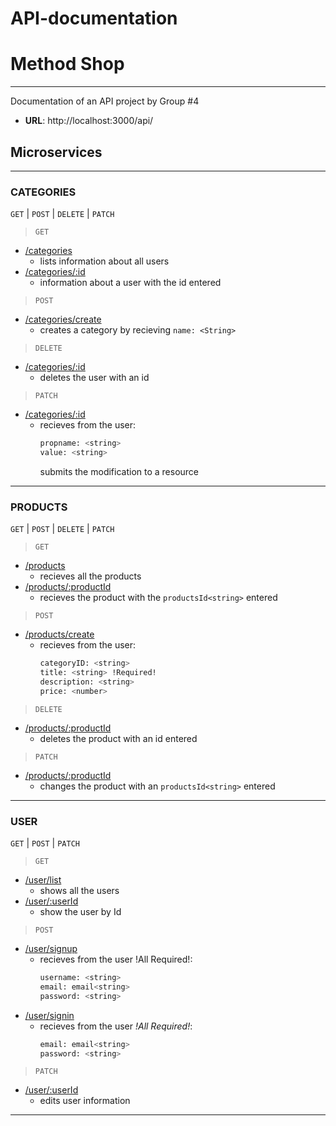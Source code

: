 # API-documentation
# Method Shop
***
Documentation of an API project by Group #4

  * **URL**: http://localhost:3000/api/

## Microservices
 ----
 ### CATEGORIES
 
  `GET` | `POST` | `DELETE` | `PATCH`
  > `GET`
 - [/categories](<>)
    - lists information about all users
 - [/categories/:id](<>) 
    - information about a user with the id<string> entered

  > `POST`
   - [/categories/create](<>)
        - creates a category by recieving `name: <String>`
 > `DELETE`
   - [/categories/:id](<>)
       - deletes the user with an id<string>
 > `PATCH`
   - [/categories/:id](<>)
       - recieves from the user: 
            ```sh    
           propname: <string> 
           value: <string>
            ```
            submits the modification to a resource
 ----
 ### PRODUCTS
  `GET` | `POST` | `DELETE` | `PATCH`
  > `GET`
   - [/products](<>)
        - recieves all the products
   - [/products/:productId](<>) 
       - recieves the product with the `productsId<string>` entered
  > `POST`
   - [/products/create](<>)
       - recieves from the user:
            ```sh
            categoryID: <string> 
            title: <string> !Required!
            description: <string>
            price: <number>
            ```
 > `DELETE`
   * [/products/:productId](<>)
        - deletes the product with an id<string> entered
 > `PATCH`
   * [/products/:productId](<>)
        - changes the product with an `productsId<string>` entered
 ----
 ### USER
  `GET` | `POST` | `PATCH`
  > `GET`
   - [/user/list](<>)
       - shows all the users
   - [/user/:userId](<>) 
       - show the user by Id<string>
  > `POST`
   - [/user/signup](<>)
        - recieves from the user !All Required!:
            ```sh
            username: <string>
            email: email<string>
            password: <string>
            ```
 - [/user/signin](<>)
     - recieves from the user *!All Required!*:
        ```sh 
        email: email<string>
        password: <string>
        ```
 > `PATCH`
 * [/user/:userId](<>)
     - edits user information

---
